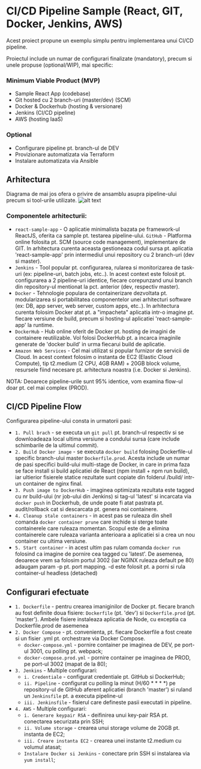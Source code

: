# CI/CD Pipeline Sample (React, GIT, Docker, Jenkins, AWS) 

Acest proiect propune un exemplu simplu pentru implementarea unui CI/CD pipeline.

Proiectul include un numar de configurari finalizate (mandatory), precum si unele propuse (optional/WIP), mai specific:

### Minimum Viable Product (MVP)
- Sample React App (codebase)
- Git hosted cu 2 branch-uri (master/dev) (SCM)
- Docker & Dockerhub (hosting & versionare)
- Jenkins (CI/CD pipeline)
- AWS (hosting IaaS)

### Optional
- Configurare pipeline pt. branch-ul de DEV
- Provizionare automatizata via Terraform
- Instalare automatizata via Ansible

## Arhitectura

Diagrama de mai jos ofera o privire de ansamblu asupra pipeline-ului precum si tool-urile utilizate.
![alt text](https://github.com/alexandrub88/ITSchool/blob/dev/razvant/Project/pipeline_arch.png)

### Componentele arhitecturii:
- `react-sample-app` - O aplicatie minimalista bazata pe framework-ul ReactJS, oferita ca sample pt. testarea pipeline-ului.
`GitHub` - Platforma online folosita pt. SCM (source code management), implementare de GIT. In arhitectura curenta aceasta gestioneaza codul sursa pt. aplicatia 'react-sample-app' prin intermediul unui repository cu 2 branch-uri (dev si master).
- `Jenkins` - Tool popular pt. configurarea, rularea si monitorizarea de task-uri (ex: pipeline-uri, batch jobs, etc..). In acest context este folosit pt. configurarea a 2 pipeline-uri identice, fiecare corepunzand unui branch din repository-ul mentionat la pct. anterior (dev, respectiv master).
- `Docker` - Tehnologie populara de containerizare dezvoltata pt. modularizarea si portabilitatea componentelor unei arhitecturi software (ex: DB, app server, web server, custom apps, etc..). In arhitectura curenta folosim Docker atat pt. a "impacheta" aplicatia intr-o imagine pt. fiecare versiune de build, precum si hosting-ul aplicatiei 'react-sample-app' la runtime.
- `DockerHub` - Hub online oferit de Docker pt. hosting de imagini de containere reutilizable. Vol folosi DockerHub pt. a incarca imaginile generate de 'docker build' in urma fiecarui build de aplicatie.
- `Amazon Web Services` - Cel mai utilizat si popular furnizor de servicii de Cloud. In acest context folosim o instanta de EC2 (Elastic Cloud Compute), tip t2.medium (2 CPU, 4GB RAM) + 20GB block volume, resursele fiind necesare pt. arhitectura noastra (i.e. Docker si Jenkins).

NOTA: Deoarece pipeline-urile sunt 95% identice, vom examina flow-ul doar pt. cel mai complex (PROD).

## CI/CD Pipeline Flow

Configurarea pipeline-ului consta in urmatorii pasi:
- `1. Pull brach` - se executa un `git pull` pt. branch-ul respectiv si se downloadeaza local ultima versiune a condului sursa (care include schimbarile de la ultimul commit).
- `2. Build Docker image` - se executa `docker build` folosing Dockerfile-ul specific branch-ului master `Dockerfile.prod`. Acesta include un numar de pasi specifici build-ului multi-stage de Docker, in care in prima faza se face install si build aplicatiei de React (npm install + npm run build), iar ultierior fisierele statice rezultate sunt copiate din folderul /build/ intr-un container de nginx final.
- `3. Push image to DockerHub` - imaginea optimizata rezultata este tagged cu nr build-ului (nr job-ului din Jenkins) si tag-ul 'latest' si incarcata via `docker push` in Dockerhub, de unde poate fi atat pastrata pt. audit/rollback cat si descarcata pt. genera noi containere.
- `4. Cleanup stale containers` - in acest pas se ruleaza din shell comanda `docker container prune` care inchide si sterge toate containerele care ruleaza momentan. Scopul este de a elimina containerele care ruleaza varianta anterioara a aplicatiei si a crea un nou container cu ultima versiune.
- `5. Start container` - in acest ultim pas rulam comanda `docker run` folosind ca imagine de pornire cea tagged cu 'latest'. De asemenea, deoarece vrem sa folosim portul 3002 (iar NGINX ruleaza default pe 80) adaugam param -p pt. port mapping. -d este folosit pt. a porni si rula container-ul headless (detached)

## Configurari efectuate

- `1. Dockerfile` - pentru crearea imaniginilor de Docker pt. fiecare branch au fost definite doua fisiere: `Dockerfile` (pt. 'dev') si `Dockerfile.prod` (pt. 'master'). Ambele fisiere instaleaza aplicatia de Node, cu exceptia ca Dockerfile.prod de asemenea 
- `2. Docker Compose` - pt. convenienta, pt. fiecare Dockerfile a fost create si un fisier .yml pt. orchestrare via Docker Compose.
    - `docker-compose.yml` - pornire container pe imaginea de DEV, pe port-ul 3001, cu polling pt. webpack;
    - `docker-compose.prod.yml` - pornire container pe imaginea de PROD, pe port-ul 3002 (mapat de la 80);
- `3. Jenkins` - Multiple configurari:
    - `i. Credentiale` - configurat credentiale pt. GitHub si DockerHub;
    - `ii. Pipeline` - configurat cu polling la minut (H/60 * * * *) pe repository-ul de GitHub aferent aplicatiei (branch 'master') si ruland un `Jenkinsfile` pt. a executa pipeline-ul
    - `iii. Jenkinsfile` - fisierul care defineste pasii executati in pipeline.
- `4. AWS` - Multiple configurari:
    - `i. Generare keypair RSA` - deifinirea unui key-pair RSA pt. conectarea securizata prin SSH;
    - `ii. Volume storage` - crearea unui storage volume de 20GB pt. instanta de EC2;
    - `iii. Creare instanta EC2` - crearea unei instante t2.medium cu volumul atasat;
    - `Instalare Docker si Jenkins` - conectare prin SSH si instalarea via `yum install`;
